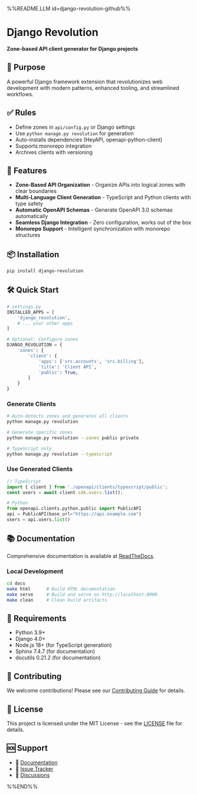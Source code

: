 %%README.LLM id=django-revolution-github%%

# Django Revolution

**Zone-based API client generator for Django projects**

## 🎯 Purpose

A powerful Django framework extension that revolutionizes web development with modern patterns, enhanced tooling, and streamlined workflows.

## ✅ Rules

- Define zones in `api/config.py` or Django settings
- Use `python manage.py revolution` for generation
- Auto-installs dependencies (HeyAPI, openapi-python-client)
- Supports monorepo integration
- Archives clients with versioning

## 🚀 Features

- **Zone-Based API Organization** - Organize APIs into logical zones with clear boundaries
- **Multi-Language Client Generation** - TypeScript and Python clients with type safety
- **Automatic OpenAPI Schemas** - Generate OpenAPI 3.0 schemas automatically
- **Seamless Django Integration** - Zero configuration, works out of the box
- **Monorepo Support** - Intelligent synchronization with monorepo structures

## 📦 Installation

```bash
pip install django-revolution
```

## 🛠️ Quick Start

```python
# settings.py
INSTALLED_APPS = [
    'django_revolution',
    # ... your other apps
]

# Optional: Configure zones
DJANGO_REVOLUTION = {
    'zones': {
        'client': {
            'apps': ['src.accounts', 'src.billing'],
            'title': 'Client API',
            'public': True,
        }
    }
}
```

### Generate Clients

```bash
# Auto-detects zones and generates all clients
python manage.py revolution

# Generate specific zones
python manage.py revolution --zones public private

# TypeScript only
python manage.py revolution --typescript
```

### Use Generated Clients

```typescript
// TypeScript
import { client } from './openapi/clients/typescript/public';
const users = await client.sdk.users.list();
```

```python
# Python
from openapi.clients.python.public import PublicAPI
api = PublicAPI(base_url="https://api.example.com")
users = api.users.list()
```

## 📚 Documentation

Comprehensive documentation is available at [ReadTheDocs](https://django-revolution.readthedocs.io/).

### Local Development

```bash
cd docs
make html      # Build HTML documentation
make serve     # Build and serve on http://localhost:8000
make clean     # Clean build artifacts
```

## 🔧 Requirements

- Python 3.9+
- Django 4.0+
- Node.js 18+ (for TypeScript generation)
- Sphinx 7.4.7 (for documentation)
- docutils 0.21.2 (for documentation)

## 🤝 Contributing

We welcome contributions! Please see our [Contributing Guide](CONTRIBUTING.md) for details.

## 📄 License

This project is licensed under the MIT License - see the [LICENSE](LICENSE) file for details.

## 🆘 Support

- 📖 [Documentation](https://django-revolution.readthedocs.io/)
- 🐛 [Issue Tracker](https://github.com/markolofsen/django-revolution/issues)
- 💬 [Discussions](https://github.com/markolofsen/django-revolution/discussions)

%%END%%
